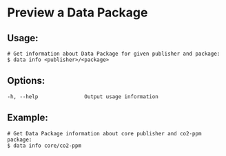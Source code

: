 
# Preview a Data Package

## Usage:

```
# Get information about Data Package for given publisher and package:
$ data info <publisher>/<package>
```

## Options:

```
-h, --help               Output usage information
```

## Example:

```
# Get Data Package information about core publisher and co2-ppm package:
$ data info core/co2-ppm
```
